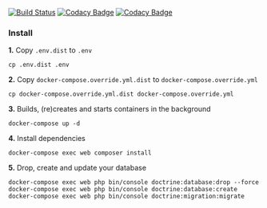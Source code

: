 [![Build Status](https://travis-ci.com/cvilleger/disneyland.svg?branch=master)](https://travis-ci.com/cvilleger/disneyland)
[![Codacy Badge](https://api.codacy.com/project/badge/Grade/b47de39978d5415a92f481a97d26212a)](https://www.codacy.com/app/cvilleger/disneyland?utm_source=github.com&amp;utm_medium=referral&amp;utm_content=cvilleger/disneyland&amp;utm_campaign=Badge_Grade)
[![Codacy Badge](https://api.codacy.com/project/badge/Coverage/b47de39978d5415a92f481a97d26212a)](https://www.codacy.com/app/cvilleger/disneyland?utm_source=github.com&utm_medium=referral&utm_content=cvilleger/disneyland&utm_campaign=Badge_Coverage)

### Install

**1.** Copy `.env.dist` to `.env`

```
cp .env.dist .env
```

**2.** Copy `docker-compose.override.yml.dist` to `docker-compose.override.yml`

```
cp docker-compose.override.yml.dist docker-compose.override.yml
```

**3.** Builds, (re)creates and starts containers in the background

```
docker-compose up -d
```

**4.** Install dependencies

```
docker-compose exec web composer install
```

**5.** Drop, create and update your database

```
docker-compose exec web php bin/console doctrine:database:drop --force
docker-compose exec web php bin/console doctrine:database:create
docker-compose exec web php bin/console doctrine:migration:migrate 
```
